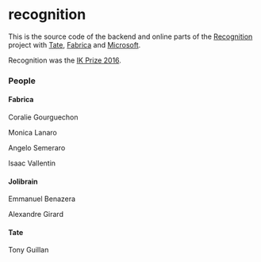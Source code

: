 # recognition

This is the source code of the backend and online parts of the [Recognition](http://recognition.tate.org.uk/) project with [Tate](http://www.tate.org.uk/visit/tate-britain), [Fabrica](http://www.fabrica.it/) and [Microsoft](https://www.microsoft.com/inculture/arts/tate/).

Recognition was the [IK Prize 2016](http://www.tate.org.uk/about-us/projects/ik-prize).

### People

#### Fabrica
Coralie Gourguechon

Monica Lanaro

Angelo Semeraro

Isaac Vallentin

#### Jolibrain
Emmanuel Benazera

Alexandre Girard

#### Tate
Tony Guillan
